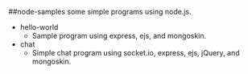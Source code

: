 ##node-samples
some simple programs using node.js.
* hello-world
    * Sample program using express, ejs, and mongoskin.
* chat
    * Simple chat program using socket.io, express, ejs, jQuery, and mongoskin.